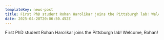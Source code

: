 ```yaml
---
templateKey: news-post
title: First PhD student Rohan Harolikar joins the Pittsburgh lab! Welcome, Rohan!
date: 2025-04-28T20:06:50.452Z
---
```

First PhD student Rohan Harolikar joins the Pittsburgh lab! Welcome, Rohan!